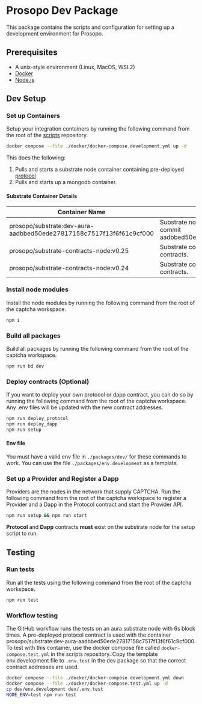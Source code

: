 # Prosopo Dev Package

This package contains the scripts and configuration for setting up a development environment for Prosopo.

## Prerequisites

- A unix-style environment (Linux, MacOS, WSL2)
- [Docker](https://docs.docker.com/get-docker/)
- [Node.js](https://nodejs.org/en/download/)

## Dev Setup

### Set up Containers

Setup your integration containers by running the following command from the root of
the [scripts](https://github.com/prosopo/scripts) repository.

```bash
docker compose --file ./docker/docker-compose.development.yml up -d
```

This does the following:

1. Pulls and starts a substrate node container containing pre-deployed [protocol](https://github.com/prosopo/protocol/)
2. Pulls and starts up a mongodb container.

#### Substrate Container Details

| Container Name                                                      | Description                                                                                   |
|---------------------------------------------------------------------|-----------------------------------------------------------------------------------------------|
| prosopo/substrate:dev-aura-aadbbed50ede27817158c7517f13f6f61c9cf000 | Substrate node with pre-deployed protocol at commit aadbbed50ede27817158c7517f13f6f61c9cf000. |
| prosopo/substrate-contracts-node:v0.25                              | Substrate contracts node version 0.25 with no contracts.                                      |
| prosopo/substrate-contracts-node:v0.24                              | Substrate contracts node version 0.24 with no contracts.                                      |

### Install node modules

Install the node modules by running the following command from the root of the captcha workspace.

```bash
npm i
```

### Build all packages

Build all packages by running the following command from the root of the captcha workspace.

```bash
npm run bd dev
```

### Deploy contracts (Optional)

If you want to deploy your own protocol or dapp contract, you can do so by running the following command from the root
of the captcha workspace. Any .env files will be updated with the new contract addresses.

```bash
npm run deploy_protocol
npm run deploy_dapp
npm run setup
```

#### Env file

You must have a valid env file in `./packages/dev/` for these commands to work. You can use the
file `./packages/env.development` as a template.

### Set up a Provider and Register a Dapp

Providers are the nodes in the network that supply CAPTCHA. Run the following command from the root of the captcha
workspace to register a Provider and a Dapp in the Protocol contract and start the Provider API.

```bash
npm run setup && npm run start
```

**Protocol** and **Dapp** contracts **must** exist on the substrate node for the setup script to run.

## Testing

### Run tests

Run all the tests using the following command from the root of the captcha workspace.

```bash
npm run test
```

### Workflow testing

The GitHub workflow runs the tests on an aura substrate node with 6s block times. A pre-deployed protocol contract is used
with the container prosopo/substrate:dev-aura-aadbbed50ede27817158c7517f13f6f61c9cf000. To test with this container, use
the docker compose file called `docker-compose.test.yml` in the scripts repository. Copy the template env.development
file to `.env.test` in the dev package so that the correct contract addresses are used.

```bash
docker compose --file ./docker/docker-compose.development.yml down
docker compose --file ./docker/docker-compose.test.yml up -d
cp dev/env.development dev/.env.test
NODE_ENV=test npm run test
```
